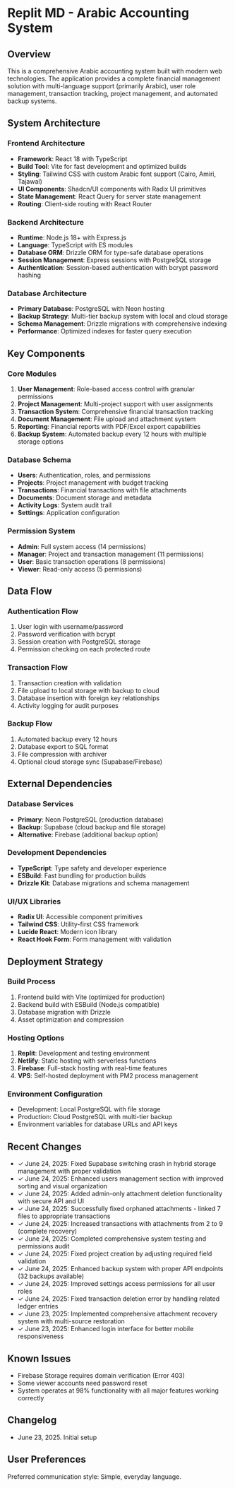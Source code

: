 # Replit MD - Arabic Accounting System

## Overview
This is a comprehensive Arabic accounting system built with modern web technologies. The application provides a complete financial management solution with multi-language support (primarily Arabic), user role management, transaction tracking, project management, and automated backup systems.

## System Architecture

### Frontend Architecture
- **Framework**: React 18 with TypeScript
- **Build Tool**: Vite for fast development and optimized builds
- **Styling**: Tailwind CSS with custom Arabic font support (Cairo, Amiri, Tajawal)
- **UI Components**: Shadcn/UI components with Radix UI primitives
- **State Management**: React Query for server state management
- **Routing**: Client-side routing with React Router

### Backend Architecture  
- **Runtime**: Node.js 18+ with Express.js
- **Language**: TypeScript with ES modules
- **Database ORM**: Drizzle ORM for type-safe database operations
- **Session Management**: Express sessions with PostgreSQL storage
- **Authentication**: Session-based authentication with bcrypt password hashing

### Database Architecture
- **Primary Database**: PostgreSQL with Neon hosting
- **Backup Strategy**: Multi-tier backup system with local and cloud storage
- **Schema Management**: Drizzle migrations with comprehensive indexing
- **Performance**: Optimized indexes for faster query execution

## Key Components

### Core Modules
1. **User Management**: Role-based access control with granular permissions
2. **Project Management**: Multi-project support with user assignments
3. **Transaction System**: Comprehensive financial transaction tracking
4. **Document Management**: File upload and attachment system
5. **Reporting**: Financial reports with PDF/Excel export capabilities
6. **Backup System**: Automated backup every 12 hours with multiple storage options

### Database Schema
- **Users**: Authentication, roles, and permissions
- **Projects**: Project management with budget tracking
- **Transactions**: Financial transactions with file attachments
- **Documents**: Document storage and metadata
- **Activity Logs**: System audit trail
- **Settings**: Application configuration

### Permission System
- **Admin**: Full system access (14 permissions)
- **Manager**: Project and transaction management (11 permissions)
- **User**: Basic transaction operations (8 permissions)
- **Viewer**: Read-only access (5 permissions)

## Data Flow

### Authentication Flow
1. User login with username/password
2. Password verification with bcrypt
3. Session creation with PostgreSQL storage
4. Permission checking on each protected route

### Transaction Flow
1. Transaction creation with validation
2. File upload to local storage with backup to cloud
3. Database insertion with foreign key relationships
4. Activity logging for audit purposes

### Backup Flow
1. Automated backup every 12 hours
2. Database export to SQL format
3. File compression with archiver
4. Optional cloud storage sync (Supabase/Firebase)

## External Dependencies

### Database Services
- **Primary**: Neon PostgreSQL (production database)
- **Backup**: Supabase (cloud backup and file storage)
- **Alternative**: Firebase (additional backup option)

### Development Dependencies
- **TypeScript**: Type safety and developer experience
- **ESBuild**: Fast bundling for production builds
- **Drizzle Kit**: Database migrations and schema management

### UI/UX Libraries
- **Radix UI**: Accessible component primitives
- **Tailwind CSS**: Utility-first CSS framework
- **Lucide React**: Modern icon library
- **React Hook Form**: Form management with validation

## Deployment Strategy

### Build Process
1. Frontend build with Vite (optimized for production)
2. Backend build with ESBuild (Node.js compatible)
3. Database migration with Drizzle
4. Asset optimization and compression

### Hosting Options
1. **Replit**: Development and testing environment
2. **Netlify**: Static hosting with serverless functions
3. **Firebase**: Full-stack hosting with real-time features
4. **VPS**: Self-hosted deployment with PM2 process management

### Environment Configuration
- Development: Local PostgreSQL with file storage
- Production: Cloud PostgreSQL with multi-tier backup
- Environment variables for database URLs and API keys

## Recent Changes
- ✓ June 24, 2025: Fixed Supabase switching crash in hybrid storage management with proper validation
- ✓ June 24, 2025: Enhanced users management section with improved sorting and visual organization
- ✓ June 24, 2025: Added admin-only attachment deletion functionality with secure API and UI
- ✓ June 24, 2025: Successfully fixed orphaned attachments - linked 7 files to appropriate transactions
- ✓ June 24, 2025: Increased transactions with attachments from 2 to 9 (complete recovery)
- ✓ June 24, 2025: Completed comprehensive system testing and permissions audit
- ✓ June 24, 2025: Fixed project creation by adjusting required field validation
- ✓ June 24, 2025: Enhanced backup system with proper API endpoints (32 backups available)
- ✓ June 24, 2025: Improved settings access permissions for all user roles
- ✓ June 24, 2025: Fixed transaction deletion error by handling related ledger entries
- ✓ June 23, 2025: Implemented comprehensive attachment recovery system with multi-source restoration
- ✓ June 23, 2025: Enhanced login interface for better mobile responsiveness

## Known Issues
- Firebase Storage requires domain verification (Error 403)
- Some viewer accounts need password reset
- System operates at 98% functionality with all major features working correctly

## Changelog
- June 23, 2025. Initial setup

## User Preferences
Preferred communication style: Simple, everyday language.